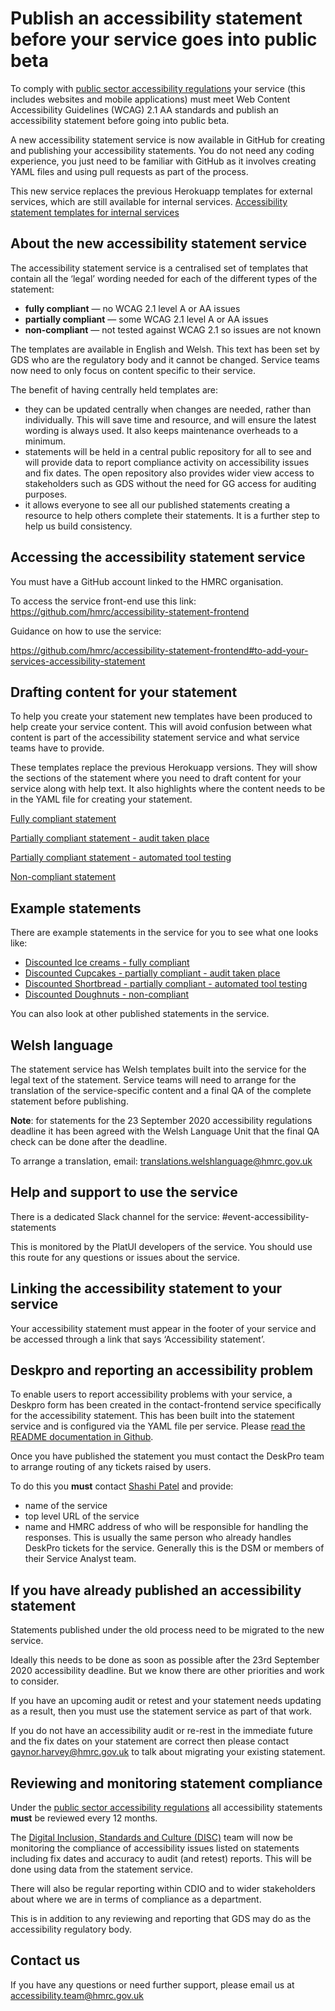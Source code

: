 # Publish an accessibility statement before your service goes into public beta

To comply with [public sector accessibility regulations](regulations-to-make-public-sector-websites-and-mobile-applications-accessible.md) your service (this includes websites and mobile applications) must meet Web Content Accessibility Guidelines (WCAG) 2.1 AA standards and publish an accessibility statement before going into public beta.

A new accessibility statement service is now available in GitHub for creating and publishing your accessibility statements. You do not need any coding experience, you just need to be familiar with GitHub as it involves creating YAML files and using pull requests as part of the process.

This new service replaces the previous Herokuapp templates for external services, which are still available for internal services. [Accessibility statement templates for internal services](#accessibility-statement-templatesfor-internal-statements)

## About the new accessibility statement service

The accessibility statement service is a centralised set of templates that contain all the ‘legal’ wording needed for each of the different types of the statement:
- **fully compliant** — no WCAG 2.1 level A or AA issues
- **partially compliant** — some WCAG 2.1 level A or AA issues
- **non-compliant** — not tested against WCAG 2.1 so issues are not known

The templates are available in English and Welsh. This text has been set by GDS who are the regulatory body and it cannot be changed. Service teams now need to only focus on content specific to their service.

The benefit of having centrally held templates are:
- they can be updated centrally when changes are needed, rather than individually. This will save time and resource, and will ensure the latest wording is always used. It also keeps maintenance overheads to a minimum.
- statements will be held in a central public repository for all to see and will provide data to report compliance activity on accessibility issues and fix dates. The open repository also provides wider view access to stakeholders such as GDS without the need for GG access for auditing purposes.
- it allows everyone to see all our published statements creating a resource to help others complete their statements. It is a further step to help us build consistency.

## Accessing the accessibility statement service

You must have a GitHub account linked to the HMRC organisation.

To access the service front-end use this link: <https://github.com/hmrc/accessibility-statement-frontend>

Guidance on how to use the service:

<https://github.com/hmrc/accessibility-statement-frontend#to-add-your-services-accessibility-statement>

## Drafting content for your statement

To help you create your statement new templates have been produced to help create your service content. This will avoid confusion between what content is part of the accessibility statement service and what service teams have to provide.

These templates replace the previous Herokuapp versions. They will show the sections of the statement where you need to draft content for your service along with help text. It also highlights where the content needs to be in the YAML file for creating your statement.

[Fully compliant statement](https://docs.google.com/document/d/1ooO9o1Awc8xEsSTcijGncHgKPm0nhWiX0y0qiFR_cls/edit?usp=sharing)

[Partially compliant statement - audit taken place](https://docs.google.com/document/d/1UZUTlsjypuZCtq6BP41kv_hW5l8WYg_a3J95TrsZhhs/edit?usp=sharing)

[Partially compliant statement - automated tool testing](https://docs.google.com/document/d/1mGda0ERoUSGWfm5qzaQxKCdvkOo75CnOtsT6jGuMZ4o/edit?usp=sharing)

[Non-compliant statement](https://docs.google.com/document/d/1TyGLhG29Zw18fTlDIYbQJKWaavjLVjkqRDLl_dqmwfI/edit?usp=sharing)

## Example statements

There are example statements in the service for you to see what one looks like:

- [Discounted Ice creams - fully compliant](https://www.qa.tax.service.gov.uk/accessibility-statement/example-fully-compliant)
- [Discounted Cupcakes - partially compliant - audit taken place](https://www.qa.tax.service.gov.uk/accessibility-statement/example-partially-compliant)
- [Discounted Shortbread - partially compliant - automated tool testing](https://www.qa.tax.service.gov.uk/accessibility-statement/example-automated-testing-only)
- [Discounted Doughnuts - non-compliant](https://www.qa.tax.service.gov.uk/accessibility-statement/example-non-compliant)

You can also look at other published statements in the service.

## Welsh language

The statement service has Welsh templates built into the service for the legal text of the statement. Service teams will need to arrange for the translation of the service-specific content and a final QA of the complete statement before publishing.

 **Note**: for statements for the 23 September 2020 accessibility regulations deadline it has been agreed with the Welsh Language Unit that the final QA check can be done after the deadline.

To arrange a translation, email: [translations.welshlanguage@hmrc.gov.uk](translations.welshlanguage@hmrc.gov.uk)

## Help and support to use the service

There is a dedicated Slack channel for the service: #event-accessibility-statements

This is monitored by the PlatUI developers of the service. You should use this route for any questions or issues about the service.

## Linking the accessibility statement to your service

Your accessibility statement must appear in the footer of your service and be accessed through a link that says ‘Accessibility statement’.

## Deskpro and reporting an accessibility problem

To enable users to report accessibility problems with your service, a Deskpro form has been created in the contact-frontend service specifically for the accessibility statement. This has been built into the statement service and is configured via the YAML file per service. Please [read the README documentation in Github](https://github.com/hmrc/accessibility-statement-frontend#to-add-your-services-accessibility-statement).

Once you have published the statement you must contact the DeskPro team to arrange routing of any tickets raised by users.

To do this you **must** contact [Shashi Patel](shashi.patel@hmrc.gov.uk) and provide:

- name of the service
- top level URL of the service
- name and HMRC address of who will be responsible for handling the responses. This is usually the same person who already handles DeskPro tickets for the service. Generally this is the DSM or members of their Service Analyst team.

## If you have already published an accessibility statement

Statements published under the old process need to be migrated to the new service.

Ideally this needs to be done as soon as possible after the 23rd September 2020 accessibility deadline. But we know there are other priorities and work to consider.

If you have an upcoming audit or retest and your statement needs updating as a result, then you must use the statement service as part of that work.

If you do not have an accessibility audit or re-rest in the immediate future and the fix dates on your statement are correct then please contact [gaynor.harvey@hmrc.gov.uk](gaynor.harvey@hmrc.gov.uk) to talk about migrating your existing statement.

## Reviewing and monitoring statement compliance

Under the [public sector accessibility regulations](https://confluence.tools.tax.service.gov.uk/display/DISC/Regulations+to+make+public+sector+websites+and+mobile+applications+accessible) all accessibility statements **must** be reviewed every 12 months.

The [Digital Inclusion, Standards and Culture (DISC)](https://confluence.tools.tax.service.gov.uk/display/DISC/Digital+Inclusion%2C+Standards+and+Culture) team will now be monitoring the compliance of accessibility issues listed on statements including fix dates and accuracy to audit (and retest) reports. This will be done using data from the statement service.

There will also be regular reporting within CDIO and to wider stakeholders about where we are in terms of compliance as a department.

This is in addition to any reviewing and reporting that GDS may do as the accessibility regulatory body.

## Contact us

If you have any questions or need further support, please email us at [accessibility.team@hmrc.gov.uk](accessibility.team@hmrc.gov.uk)
